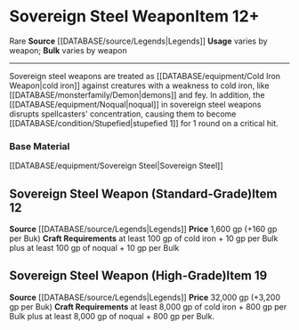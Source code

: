 ﻿---
id: '778'
item_category: Weapons
item_subcategory: Precious Material Weapons
level: '12'
name: Sovereign Steel Weapon
price: 1,600 gp (+160 gp per Buk)
rarity: Rare
source: '[[DATABASE/source/Legends|Legends]]'
trait:
- '[[DATABASE/trait/Rare|Rare]]'
type: Item
usage: varies by weapon

---
# Sovereign Steel Weapon<span class="item-type">Item 12+</span>

<span class="trait-rare item-trait">Rare</span>
**Source** [[DATABASE/source/Legends|Legends]]
**Usage** varies by weapon; **Bulk** varies by weapon

---
Sovereign steel weapons are treated as [[DATABASE/equipment/Cold Iron Weapon|cold iron]] against creatures with a weakness to cold iron, like [[DATABASE/monsterfamily/Demon|demons]] and fey. In addition, the [[DATABASE/equipment/Noqual|noqual]] in sovereign steel weapons disrupts spellcasters' concentration, causing them to become [[DATABASE/condition/Stupefied|stupefied 1]] for 1 round on a critical hit.

### Base Material

[[DATABASE/equipment/Sovereign Steel|Sovereign Steel]]

## Sovereign Steel Weapon (Standard-Grade)<span class="item-type">Item 12</span>

**Source** [[DATABASE/source/Legends|Legends]]
**Price** 1,600 gp (+160 gp per Buk)
**Craft Requirements** at least 100 gp of cold iron + 10 gp per Bulk plus at least 100 gp of noqual + 10 gp per Bulk

## Sovereign Steel Weapon (High-Grade)<span class="item-type">Item 19</span>

**Source** [[DATABASE/source/Legends|Legends]]
**Price** 32,000 gp (+3,200 gp per Buk)
**Craft Requirements** at least 8,000 gp of cold iron + 800 gp per Bulk plus at least 8,000 gp of noqual + 800 gp per Bulk.